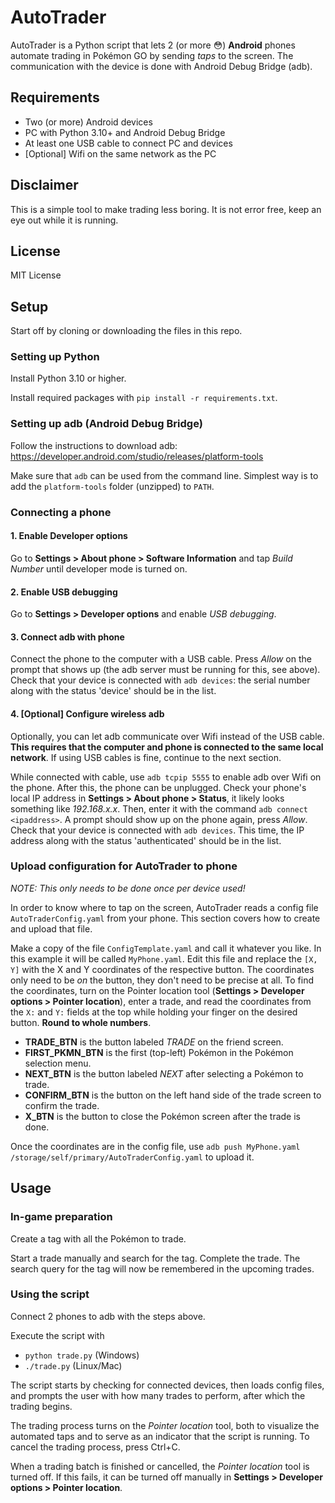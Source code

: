 # AutoTrader

AutoTrader is a Python script that lets 2 (or more 😳) **Android** phones automate trading in Pokémon GO by sending *taps* to the screen. The communication with the device is done with Android Debug Bridge (adb).

## Requirements

- Two (or more) Android devices
- PC with Python 3.10+ and Android Debug Bridge
- At least one USB cable to connect PC and devices
- [Optional] Wifi on the same network as the PC

## Disclaimer

This is a simple tool to make trading less boring. It is not error free, keep an eye out while it is running.

## License

MIT License

## Setup

Start off by cloning or downloading the files in this repo.

### Setting up Python

Install Python 3.10 or higher.

Install required packages with `pip install -r requirements.txt`.

### Setting up adb (Android Debug Bridge)

Follow the instructions to download adb: <https://developer.android.com/studio/releases/platform-tools>

Make sure that `adb` can be used from the command line. Simplest way is to add the `platform-tools` folder (unzipped) to `PATH`.

### Connecting a phone

#### 1. Enable Developer options

Go to **Settings > About phone > Software Information** and tap *Build Number* until developer mode is turned on.

#### 2. Enable USB debugging

Go to **Settings > Developer options** and enable *USB debugging*.

#### 3. Connect adb with phone

Connect the phone to the computer with a USB cable.
Press *Allow* on the prompt that shows up (the adb server must be running for this, see above).
Check that your device is connected with `adb devices`: the serial number along with the status 'device' should be in the list.

#### 4. [Optional] Configure wireless adb

Optionally, you can let adb communicate over Wifi instead of the USB cable.
**This requires that the computer and phone is connected to the same local network**.
If using USB cables is fine, continue to the next section.

While connected with cable, use `adb tcpip 5555` to enable adb over Wifi on the phone.
After this, the phone can be unplugged.
Check your phone's local IP address in **Settings > About phone > Status**, it likely looks something like *192.168.x.x*.
Then, enter it with the command `adb connect <ipaddress>`.
A prompt should show up on the phone again, press *Allow*.
Check that your device is connected with `adb devices`.
This time, the IP address along with the status 'authenticated' should be in the list.

### Upload configuration for AutoTrader to phone

*NOTE: This only needs to be done once per device used!*

In order to know where to tap on the screen, AutoTrader reads a config file `AutoTraderConfig.yaml` from your phone.
This section covers how to create and upload that file.

Make a copy of the file `ConfigTemplate.yaml` and call it whatever you like.
In this example it will be called `MyPhone.yaml`.
Edit this file and replace the `[X, Y]` with the X and Y coordinates of the respective button.
The coordinates only need to be *on* the button, they don't need to be precise at all.
To find the coordinates, turn on the Pointer location tool (**Settings > Developer options > Pointer location**), enter a trade, and read the coordinates from the `X:` and `Y:` fields at the top while holding your finger on the desired button.
**Round to whole numbers**.

- **TRADE_BTN** is the button labeled *TRADE* on the friend screen.
- **FIRST_PKMN_BTN** is the first (top-left) Pokémon in the Pokémon selection menu.
- **NEXT_BTN** is the button labeled *NEXT* after selecting a Pokémon to trade.
- **CONFIRM_BTN** is the button on the left hand side of the trade screen to confirm the trade.
- **X_BTN** is the button to close the Pokémon screen after the trade is done.

Once the coordinates are in the config file, use `adb push MyPhone.yaml /storage/self/primary/AutoTraderConfig.yaml` to upload it.

## Usage

### In-game preparation

Create a tag with all the Pokémon to trade.

Start a trade manually and search for the tag.
Complete the trade.
The search query for the tag will now be remembered in the upcoming trades.

### Using the script

Connect 2 phones to adb with the steps above.

Execute the script with

- `python trade.py` (Windows)
- `./trade.py` (Linux/Mac)

The script starts by checking for connected devices, then loads config files, and prompts the user with how many trades to perform, after which the trading begins.

The trading process turns on the *Pointer location* tool, both to visualize the automated taps and to serve as an indicator that the script is running.
To cancel the trading process, press Ctrl+C.

When a trading batch is finished or cancelled, the *Pointer location* tool is turned off.
If this fails, it can be turned off manually in **Settings > Developer options > Pointer location**.
